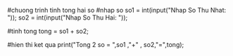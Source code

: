 #chuong trinh tinh tong hai so
#nhap so
so1 = int(input("Nhap So Thu Nhat: "));
so2 = int(input("Nhap So Thu Hai: "));

#tinh tong
tong = so1 + so2;

#hien thi ket qua
print("Tong 2 so =  ",so1 ,"+" , so2,"=",tong);
